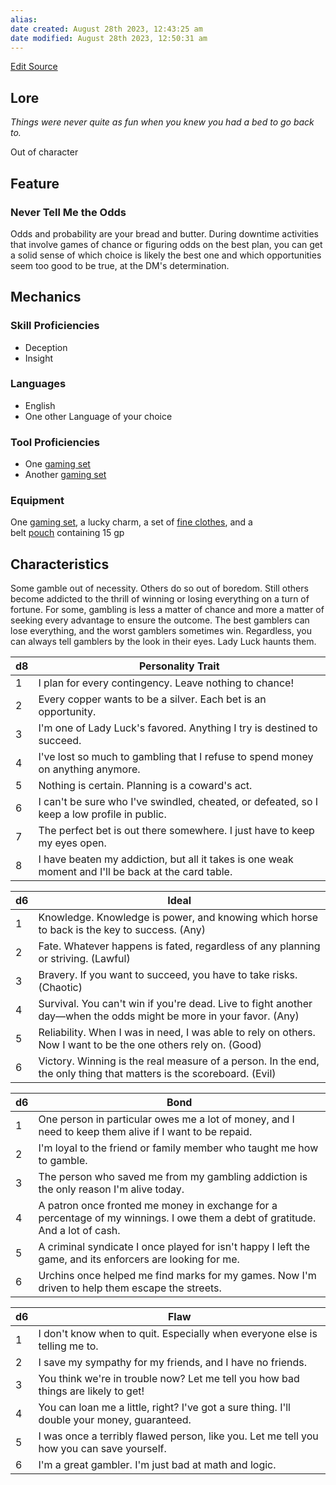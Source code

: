 ```yaml
---
alias: 
date created: August 28th 2023, 12:43:25 am
date modified: August 28th 2023, 12:50:31 am
---
```

[Edit Source](https://github.com/bradhaas/TheCompendium-v2/blob/main/Custom%20Backgrounds/The%20Gambler.md)
## Lore
*Things were never quite as fun when you knew you had a bed to go back to.*

Out of character
## Feature
### Never Tell Me the Odds
Odds and probability are your bread and butter. During downtime activities that involve games of chance or figuring odds on the best plan, you can get a solid sense of which choice is likely the best one and which opportunities seem too good to be true, at the DM's determination.
## Mechanics
### Skill Proficiencies
- Deception
- Insight
### Languages
- English
-  One other Language of your choice
### Tool Proficiencies
- One [gaming set](https://5e.tools/items.html#blankhash,flstsource:phb=1,flstmiscellaneous:mundane=1,flsttype:gaming%20set=1)
- Another [gaming set](https://5e.tools/items.html#blankhash,flstsource:phb=1,flstmiscellaneous:mundane=1,flsttype:gaming%20set=1)
### Equipment
One [gaming set](https://5e.tools/items.html#blankhash,flstsource:phb=1,flstmiscellaneous:mundane=1,flsttype:gaming%20set=1), a lucky charm, a set of [fine clothes](https://5e.tools/items.html#fine%20clothes_phb), and a belt [pouch](https://5e.tools/items.html#pouch_phb) containing 15 gp
## Characteristics
Some gamble out of necessity. Others do so out of boredom. Still others become addicted to the thrill of winning or losing everything on a turn of fortune. For some, gambling is less a matter of chance and more a matter of seeking every advantage to ensure the outcome. The best gamblers can lose everything, and the worst gamblers sometimes win. Regardless, you can always tell gamblers by the look in their eyes. Lady Luck haunts them.

|d8|Personality Trait|
|---|---|
|1|I plan for every contingency. Leave nothing to chance!|
|2|Every copper wants to be a silver. Each bet is an opportunity.|
|3|I'm one of Lady Luck's favored. Anything I try is destined to succeed.|
|4|I've lost so much to gambling that I refuse to spend money on anything anymore.|
|5|Nothing is certain. Planning is a coward's act.|
|6|I can't be sure who I've swindled, cheated, or defeated, so I keep a low profile in public.|
|7|The perfect bet is out there somewhere. I just have to keep my eyes open.|
|8|I have beaten my addiction, but all it takes is one weak moment and I'll be back at the card table.|

|d6|Ideal|
|---|---|
|1|Knowledge. Knowledge is power, and knowing which horse to back is the key to success. (Any)|
|2|Fate. Whatever happens is fated, regardless of any planning or striving. (Lawful)|
|3|Bravery. If you want to succeed, you have to take risks. (Chaotic)|
|4|Survival. You can't win if you're dead. Live to fight another day—when the odds might be more in your favor. (Any)|
|5|Reliability. When I was in need, I was able to rely on others. Now I want to be the one others rely on. (Good)|
|6|Victory. Winning is the real measure of a person. In the end, the only thing that matters is the scoreboard. (Evil)|

|d6|Bond|
|---|---|
|1|One person in particular owes me a lot of money, and I need to keep them alive if I want to be repaid.|
|2|I'm loyal to the friend or family member who taught me how to gamble.|
|3|The person who saved me from my gambling addiction is the only reason I'm alive today.|
|4|A patron once fronted me money in exchange for a percentage of my winnings. I owe them a debt of gratitude. And a lot of cash.|
|5|A criminal syndicate I once played for isn't happy I left the game, and its enforcers are looking for me.|
|6|Urchins once helped me find marks for my games. Now I'm driven to help them escape the streets.|

|d6|Flaw|
|---|---|
|1|I don't know when to quit. Especially when everyone else is telling me to.|
|2|I save my sympathy for my friends, and I have no friends.|
|3|You think we're in trouble now? Let me tell you how bad things are likely to get!|
|4|You can loan me a little, right? I've got a sure thing. I'll double your money, guaranteed.|
|5|I was once a terribly flawed person, like you. Let me tell you how you can save yourself.|
|6|I'm a great gambler. I'm just bad at math and logic.|
